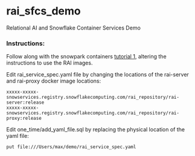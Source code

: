# rai_sfcs_demo
Relational AI and Snowflake Container Services Demo


### Instructions:


Follow along with the snowpark containers [tutorial 1](https://docs.snowflake.com/en/LIMITEDACCESS/snowpark-containers/tutorials/tutorial-1), altering the instructions to use the RAI images.


Edit rai_service_spec.yaml file by changing the locations of the rai-server and rai-proxy docker image locations:

	xxxxx-xxxxx-snowservices.registry.snowflakecomputing.com/rai_repository/rai-server:release
	xxxxx-xxxxx-snowservices.registry.snowflakecomputing.com/rai_repository/rai-proxy:release
	
Edit one_time/add_yaml_file.sql by replacing the physical location of the yaml file:

	put file:///Users/max/demo/rai_service_spec.yaml 
		
